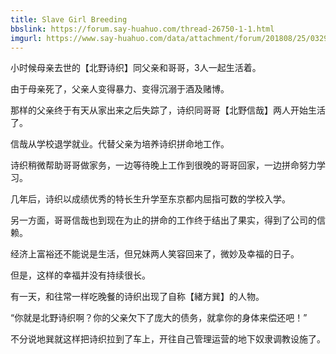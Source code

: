 ```yaml
---
title: Slave Girl Breeding
bbslink: https://forum.say-huahuo.com/thread-26750-1-1.html
imgurl: https://www.say-huahuo.com/data/attachment/forum/201808/25/032959bt99t71tfz0wbuo3.jpg
---
```


小时候母亲去世的【北野诗织】同父亲和哥哥，3人一起生活着。

由于母亲死了，父亲人变得暴力、变得沉溺于酒及赌博。

那样的父亲终于有天从家出来之后失踪了，诗织同哥哥【北野信哉】两人开始生活了。

信哉从学校退学就业。代替父亲为培养诗织拼命地工作。

诗织稍微帮助哥哥做家务，一边等待晚上工作到很晚的哥哥回家，一边拼命努力学习。

几年后，诗织以成绩优秀的特长生升学至东京都内屈指可数的学校入学。

另一方面，哥哥信哉也到现在为止的拼命的工作终于结出了果实，得到了公司的信赖。

经济上富裕还不能说是生活，但兄妹两人笑容回来了，微妙及幸福的日子。

但是，这样的幸福并没有持续很长。

有一天，和往常一样吃晚餐的诗织出现了自称【緒方巽】的人物。

“你就是北野诗织啊？你的父亲欠下了庞大的债务，就拿你的身体来偿还吧！”

不分说地巽就这样把诗织拉到了车上，开往自己管理运营的地下奴隶调教设施了。<!--more-->
